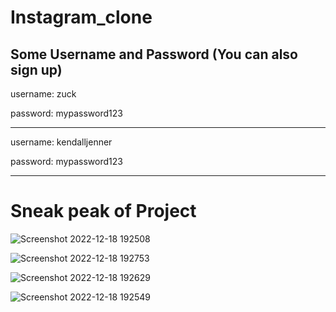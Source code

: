 # Instagram_clone 

## Some Username and Password (You can also sign up)

username: zuck

password: mypassword123
<hr/>
username: kendalljenner

password: mypassword123
<hr/>

# Sneak peak of Project
![Screenshot 2022-12-18 192508](https://user-images.githubusercontent.com/93304640/208305199-89790eb0-8db3-48e0-a3f7-7f981fd5fadf.png)

![Screenshot 2022-12-18 192753](https://user-images.githubusercontent.com/93304640/208305212-91f7abf5-61f3-4789-ba03-342bd49ec7fc.png)

![Screenshot 2022-12-18 192629](https://user-images.githubusercontent.com/93304640/208305208-a743e701-20c7-441e-ba88-44e916a5c108.png)

![Screenshot 2022-12-18 192549](https://user-images.githubusercontent.com/93304640/208305207-9aa7ca61-56ac-46bc-96ab-f77fb6228454.png)
